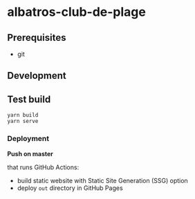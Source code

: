 # albatros-club-de-plage

## Prerequisites

-   git

## Development

## Test build

```
yarn build
yarn serve
```

### Deployment

**Push on master**

that runs GitHub Actions:

-   build static website with Static Site Generation (SSG) option
-   deploy `out` directory in GitHub Pages
